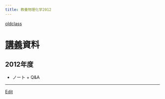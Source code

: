 ```yaml
---
title: 教養物理化学2012
---
```

[oldclass](/oldclass)


# [講義](/講義)資料


## 2012年度

* ノート + Q&A
[](2012-10-12note2.pdf)

[](2012-10-19note3.pdf)

[](2012-10-26note4.pdf)

[](2012-11-02note5.pdf)

[](2012-11-09note6.pdf)

[](2012-11-16note7.pdf)

[](2012-12-07note8.pdf)

[](2012-12-14note9.pdf)

[](2013-01-11note11.pdf)

[](2013-01-15note12.pdf)

[](2013-01-25note13.pdf)

[](2013-02-01note14.pdf)

----

[Edit](https://github.com/vitroid/vitroid.github.io/edit/master/MD/教養物理化学2012.md)

